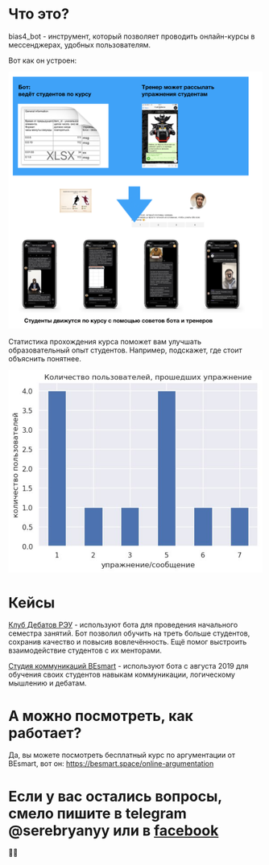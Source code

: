 # Что это? 

bias4_bot - инструмент, который позволяет проводить онлайн-курсы в мессенджерах, удобных пользователям.


Вот как он устроен:

![alt text](/assets/scheme.png)





Статистика прохождения курса поможет вам улучшать образовательный опыт студентов. Например, подскажет, где стоит объяснить понятнее.


![alt text](/assets/stats_julia.jpeg)




# Кейсы

[Клуб Дебатов РЭУ](http://debate-reu.tilda.ws) - используют бота для проведения начального семестра занятий. Бот позволил обучить на треть больше студентов, сохранив качество и повысив вовлечённость. Ещё помог выстроить взаимодействие студентов с их менторами. 

[Студия коммуникаций BЕsmart](https://besmart.space) - используют бота с августа 2019 для обучения своих студентов навыкам коммуникации, логическому мышлению и дебатам. 






# А можно посмотреть, как работает? 

Да, вы можете посмотреть бесплатный курс по аргументации от BEsmart, вот он: https://besmart.space/online-argumentation




# Если у вас остались вопросы, смело пишите в telegram @serebryanyy или в [facebook](https://www.facebook.com/leonid.serebryanyy)


💌🤖
